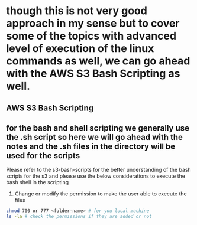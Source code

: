 # though this is not very good approach in my sense but to cover some of the topics with advanced level of execution of the linux commands as well, we can go ahead with the AWS S3 Bash Scripting as well.

## AWS S3 Bash Scripting

## for the bash and shell scripting we generally use the .sh script so here we will go ahead with the notes and the .sh files in the directory will be used for the scripts

Please refer to the s3-bash-scripts for the better understanding of the bash scripts for the s3
and please use the below considerations to execute the bash shell in the scripting

1. Change or modify the permission to make the user able to execute the files
```bash
chmod 700 or 777 <folder-name> # for you local machine
ls -la # check the permissions if they are added or not
```

